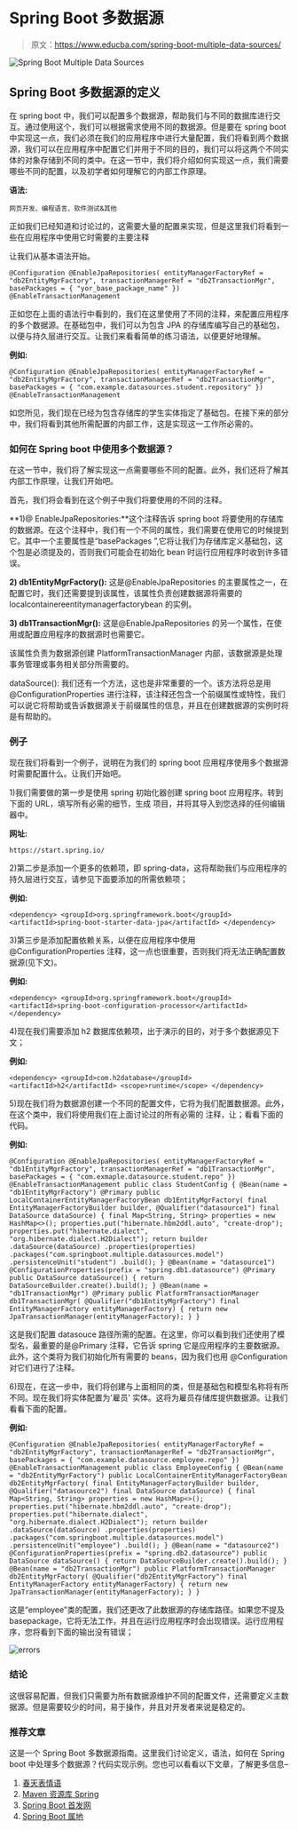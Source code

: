 # Spring Boot 多数据源

> 原文：<https://www.educba.com/spring-boot-multiple-data-sources/>

![Spring Boot Multiple Data Sources](img/57fb6e6af8f4e54b29a86f969d5a1974.png)



## Spring Boot 多数据源的定义

在 spring boot 中，我们可以配置多个数据源，帮助我们与不同的数据库进行交互。通过使用这个，我们可以根据需求使用不同的数据源。但是要在 spring boot 中实现这一点，我们必须在我们的应用程序中进行大量配置，我们将看到两个数据源，我们可以在应用程序中配置它们并用于不同的目的，我们可以将这两个不同实体的对象存储到不同的类中。在这一节中，我们将介绍如何实现这一点，我们需要哪些不同的配置，以及初学者如何理解它的内部工作原理。

**语法:**

<small>网页开发、编程语言、软件测试&其他</small>

正如我们已经知道和讨论过的，这需要大量的配置来实现，但是这里我们将看到一些在应用程序中使用它时需要的主要注释

让我们从基本语法开始。

`@Configuration
@EnableJpaRepositories(
entityManagerFactoryRef = "db2EntityMgrFactory",
transactionManagerRef = "db2TransactionMgr",
basePackages = { "yor_base_package_name" })
@EnableTransactionManagement`

正如您在上面的语法行中看到的，我们在这里使用了不同的注释，来配置应用程序的多个数据源。在基础包中，我们可以为包含 JPA 的存储库编写自己的基础包，以便与持久层进行交互。让我们来看看简单的练习语法，以便更好地理解。

**例如:**

`@Configuration
@EnableJpaRepositories(
entityManagerFactoryRef = "db2EntityMgrFactory",
transactionManagerRef = "db2TransactionMgr",
basePackages = { "com.example.datasources.student.repository" })
@EnableTransactionManagement`

如您所见，我们现在已经为包含存储库的学生实体指定了基础包。在接下来的部分中，我们将看到其他所需配置的内部工作，这是实现这一工作所必需的。

### 如何在 Spring boot 中使用多个数据源？

在这一节中，我们将了解实现这一点需要哪些不同的配置。此外，我们还将了解其内部工作原理，让我们开始吧。

首先，我们将会看到在这个例子中我们将要使用的不同的注释。

**1)@ EnableJpaRepositories:**这个注释告诉 spring boot 将要使用的存储库的数据源。在这个注释中，我们有一个不同的属性，我们需要在使用它的时候提到它。其中一个主要属性是“basePackages ”,它将让我们为存储库定义基础包，这个包是必须提及的，否则我们可能会在初始化 bean 时运行应用程序时收到许多错误。

**2) db1EntityMgrFactory():** 这是@EnableJpaRepositories 的主要属性之一，在配置它时，我们还需要提到该属性，该属性负责创建数据源将需要的 localcontainereentitymanagerfactorybean 的实例。

**3) db1TransactionMgr():** 这是@EnableJpaRepositories 的另一个属性，在使用或配置应用程序的数据源时也需要它。

该属性负责为数据源创建 PlatformTransactionManager 内部，该数据源是处理事务管理或事务相关部分所需要的。

dataSource(): 我们还有一个方法，这也是非常重要的一个。该方法将总是用@ConfigurationProperties 进行注释，该注释还包含一个前缀属性或特性，我们可以说它将帮助或告诉数据源关于前缀属性的信息，并且在创建数据源的实例时将是有帮助的。

### 例子

现在我们将看到一个例子，说明在为我们的 spring boot 应用程序使用多个数据源时需要配置什么。让我们开始吧。

1)我们需要做的第一步是使用 spring 初始化器创建 spring boot 应用程序。转到下面的 URL，填写所有必需的细节，生成
项目，并将其导入到您选择的任何编辑器中。

**网址:**

`https://start.spring.io/`

2)第二步是添加一个更多的依赖项，即 spring-data，这将帮助我们与应用程序的持久层进行交互，请参见下面要添加的所需依赖项；

**例如:**

`<dependency>
<groupId>org.springframework.boot</groupId>
<artifactId>spring-boot-starter-data-jpa</artifactId>
</dependency>`

3)第三步是添加配置依赖关系，以便在应用程序中使用@ConfigurationProperties 注释，这一点也很重要，否则我们将无法正确配置数据源(见下文)。

**例如:**

`<dependency>
<groupId>org.springframework.boot</groupId>
<artifactId>spring-boot-configuration-processor</artifactId>
</dependency>`

4)现在我们需要添加 h2 数据库依赖项，出于演示的目的，对于多个数据源见下文；

**例如:**

`<dependency>
<groupId>com.h2database</groupId>
<artifactId>h2</artifactId>
<scope>runtime</scope>
</dependency>`

5)现在我们将为数据源创建一个不同的配置文件，它将为我们配置数据源。此外，在这个类中，我们将使用我们在上面讨论过的所有必需的
注释，让；看看下面的代码。

**例如:**

`@Configuration
@EnableJpaRepositories(
entityManagerFactoryRef = "db1EntityMgrFactory",
transactionManagerRef = "db1TransactionMgr",
basePackages = {
"com.exmaple.datasource.student.repo"
})
@EnableTransactionManagement
public class StudentConfig {
@Bean(name = "db1EntityMgrFactory")
@Primary
public LocalContainerEntityManagerFactoryBean db1EntityMgrFactory(
final EntityManagerFactoryBuilder builder,
@Qualifier("datasource1") final DataSource dataSource) {
final Map<String, String> properties = new HashMap<>();
properties.put("hibernate.hbm2ddl.auto", "create-drop");
properties.put("hibernate.dialect", "org.hibernate.dialect.H2Dialect");
return builder
.dataSource(dataSource)
.properties(properties)
.packages("com.springboot.multiple.datasources.model")
.persistenceUnit("student")
.build();
}
@Bean(name = "datasource1")
@ConfigurationProperties(prefix = "spring.db1.datasource")
@Primary
public DataSource dataSource() {
return DataSourceBuilder.create().build();
}
@Bean(name = "db1TransactionMgr")
@Primary
public PlatformTransactionManager db1TransactionMgr(
@Qualifier("db1EntityMgrFactory") final EntityManagerFactory entityManagerFactory) {
return new JpaTransactionManager(entityManagerFactory);
}
}`

这是我们配置 datasouce 路径所需的配置。在这里，你可以看到我们还使用了模型名，最重要的是@Primary 注释，它告诉 spring 它是应用程序的主要数据源。此外，这个类将为我们初始化所有需要的 beans，因为我们也用
@Configuration 对它们进行了注释。

6)现在，在这一步中，我们将创建与上面相同的类，但是基础包和模型名称将有所不同。现在我们将实体配置为'雇员'
实体。这将为雇员存储库提供数据源。让我们看看下面的配置。

**例如:**

`@Configuration
@EnableJpaRepositories(
entityManagerFactoryRef = "db2EntityMgrFactory",
transactionManagerRef = "db2TransactionMgr",
basePackages = {
"com.example.datasource.employee.repo"
})
@EnableTransactionManagement
public class EmployeeConfig {
@Bean(name = "db2EntityMgrFactory")
public LocalContainerEntityManagerFactoryBean db2EntityMgrFactory(
final EntityManagerFactoryBuilder builder,
@Qualifier("datasource2") final DataSource dataSource) {
final Map<String, String> properties = new HashMap<>();
properties.put("hibernate.hbm2ddl.auto", "create-drop");
properties.put("hibernate.dialect", "org.hibernate.dialect.H2Dialect");
return builder
.dataSource(dataSource)
.properties(properties)
.packages("com.springboot.multiple.datasources.model")
.persistenceUnit("employee")
.build();
}
@Bean(name = "datasource2")
@ConfigurationProperties(prefix = "spring.db2.datasource")
public DataSource dataSource() {
return DataSourceBuilder.create().build();
}
@Bean(name = "db2TransactionMgr")
public PlatformTransactionManager db2EntityMgrFactory(
@Qualifier("db2EntityMgrFactory") final EntityManagerFactory entityManagerFactory) {
return new JpaTransactionManager(entityManagerFactory);
}
}`

这是“employee”类的配置，我们还更改了此数据源的存储库路径。如果您不提及 basepackage，它将无法工作，并且在运行应用程序时会出现错误。运行应用程序，您将看到下面的输出没有错误；

![errors](img/143643e9be774e562a7cf66114bd2a73.png)



### 结论

这很容易配置，但我们只需要为所有数据源维护不同的配置文件，还需要定义主数据源。但是需要较少的时间，易于操作，并且对开发者来说是稳定的。

### 推荐文章

这是一个 Spring Boot 多数据源指南。这里我们讨论定义，语法，如何在 Spring boot 中处理多个数据源？代码实现示例。您也可以看看以下文章，了解更多信息–

1.  [春天表情语](https://www.educba.com/spring-expression-language/)
2.  [Maven 资源库 Spring](https://www.educba.com/maven-repository-spring/)
3.  [Spring Boot 首发网](https://www.educba.com/spring-boot-starter-web/)
4.  [Spring Boot 属地](https://www.educba.com/spring-boot-dependencies/)






